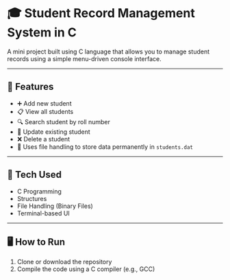 # 🎓 Student Record Management System in C

A mini project built using C language that allows you to manage student records using a simple menu-driven console interface.

---

## 📌 Features

- ➕ Add new student
- 📋 View all students
- 🔍 Search student by roll number
- 📝 Update existing student
- ❌ Delete a student
- 💾 Uses file handling to store data permanently in `students.dat`

---

## 🧰 Tech Used

- C Programming
- Structures
- File Handling (Binary Files)
- Terminal-based UI

---

## 🖥️ How to Run

1. Clone or download the repository  
2. Compile the code using a C compiler (e.g., GCC)  
